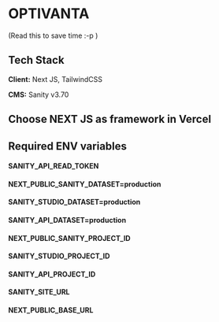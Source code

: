 
# OPTIVANTA
(Read this to save time :-p )


## Tech Stack

**Client:** Next JS, TailwindCSS

**CMS:** Sanity v3.70





## Choose NEXT JS  as framework in Vercel

## Required ENV variables

#### SANITY_API_READ_TOKEN
#### NEXT_PUBLIC_SANITY_DATASET=production
#### SANITY_STUDIO_DATASET=production
#### SANITY_API_DATASET=production
#### NEXT_PUBLIC_SANITY_PROJECT_ID
#### SANITY_STUDIO_PROJECT_ID
#### SANITY_API_PROJECT_ID
#### SANITY_SITE_URL
#### NEXT_PUBLIC_BASE_URL


